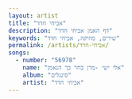 ```yaml
---
layout: artist
title: "אביחי חדד"
description: "דף האמן אביחי חדד"
keywords: "שירים, מוזיקה, אביחי חדד"
permalink: /artists/אביחי-חדד/
songs:
  - number: "56978"
    name: "אלי ישי -מרן בחר בך הנאמן"
    album: "סינגלים"
    artist: "אביחי חדד"
---
```

